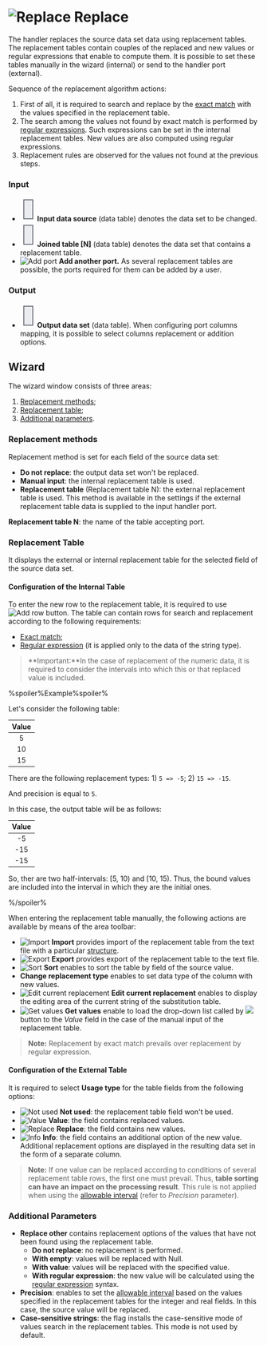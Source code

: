 # ![Replace](../../../images/icons/components/replace-columns_default.svg) Replace

The handler replaces the source data set data using replacement tables. The replacement tables contain couples of the replaced and new values or regular expressions that enable to compute them. It is possible to set these tables manually in the wizard (internal) or send to the handler port (external).

Sequence of the replacement algorithm actions:

1. First of all, it is required to search and replace by the [exact match](./exact-match.md) with the values specified in the replacement table.
2. The search among the values not found by exact match is performed by [regular expressions](./regexp-match.md). Such expressions can be set in the internal replacement tables. New values are also computed using regular expressions.
3. Replacement rules are observed for the values not found at the previous steps.

### Input

* ![Input data source](../../../images/icons/app/node/ports/inputs/table_inactive.svg) **Input data source** (data table) denotes the data set to be changed.
* ![Data set](../../../images/icons/app/node/ports/inputs/table_inactive.svg) **Joined table [N]** (data table) denotes the data set that contains a replacement table.
* ![Add port](../../../images/icons/app/node/ports/add/add_inactive_default.svg) **Add another port.** As several replacement tables are possible, the ports required for them can be added by a user.

### Output

* ![Output data set](../../../images/icons/app/node/ports/inputs/table_inactive.svg) **Output data set** (data table). When configuring port columns mapping, it is possible to select columns replacement or addition options.

## Wizard

The wizard window consists of three areas:

1. [Replacement methods](#sposoby-zamen);
2. [Replacement table](#tablitsa-zamen);
3. [Additional parameters](#dopolnitelnye-parametry).

### Replacement methods

Replacement method is set for each field of the source data set:

* **Do not replace**: the output data set won't be replaced.
* **Manual input**: the internal replacement table is used.
* **Replacement table** (Replacement table N): the external replacement table is used. This method is available in the settings if the external replacement table data is supplied to the input handler port.

**Replacement table N**: the name of the table accepting port.

### Replacement Table

It displays the external or internal replacement table for the selected field of the source data set.

#### Configuration of the Internal Table

To enter the new row to the replacement table, it is required to use ![Add row](../../../images/icons/toolbar-controls/plus_default.svg) button. The table can contain rows for search and replacement according to the following requirements:

* [Exact match](./exact-match.md);
* [Regular expression](./regexp-match.md) (it is applied only to the data of the string type).

> **Important:**In the case of replacement of the numeric data, it is required to consider the intervals into which this or that replaced value is included.

%spoiler%Example%spoiler%

Let's consider the following table:

| Value |
|:--------:|
| 5 |
| 10 |
| 15 |

There are the following replacement types: 1) `5 => -5`; 2) `15 => -15`.

And precision is equal to `5`.

In this case, the output table will be as follows:

| Value |
|:--------:|
| -5 |
| -15 |
| -15 |

So, ther are two half-intervals: [5, 10) and [10, 15).
Thus, the bound values are included into the interval in which they are the initial ones.

%/spoiler%

When entering the replacement table manually, the following actions are available by means of the area toolbar:

* ![Import](../../../images/icons/toolbar-controls/import_default.svg) **Import** provides import of the replacement table from the text file with a particular [structure](./import-tz.md).
* ![Export](../../../images/icons/toolbar-controls/export_default.svg) **Export** provides export of the replacement table to the text file.
* ![Sort](../../../images/icons/toolbar-controls/sort-asc_default.svg) **Sort** enables to sort the table by field of the source value.
* **Change replacement type** enables to set data type of the column with new values.
* ![Edit current replacement](../../../images/icons/toolbar-controls/edit_default.svg) **Edit current replacement** enables to display the editing area of the current string of the substitution table.
* ![Get values](../../../images/icons/toolbar-controls/load-values_default.svg) **Get values** enable to load the drop-down list called by ![ ](../../../images/icons/toolbar-controls/down_default.svg) button to the *Value* field in the case of the manual input of the replacement table.

> **Note:** Replacement by exact match prevails over replacement by regular expression.

#### Configuration of the External Table

It is required to select **Usage type** for the table fields from the following options:

* ![Not used](../../../images/icons/usage-types/unspecified_default.svg) **Not used**: the replacement table field won't be used.
* ![Value](../../../images/icons/usage-types/source_default.svg) **Value**: the field contains replaced values.
* ![Replace](../../../images/icons/usage-types/replace-by_default.svg) **Replace**: the field contains new values.
* ![Info](../../../images/icons/usage-types/unspecified_default.svg) **Info**: the field contains an additional option of the new value. Additional replacement options are displayed in the resulting data set in the form of a separate column.

> **Note:** If one value can be replaced according to conditions of several replacement table rows, the first one must prevail. Thus, **table sorting can have an impact on the processing result**. This rule is not applied when using the [allowable interval](./exact-match.md#primenenie-dopustimogo-intervala) (refer to *Precision* parameter).

### Additional Parameters

* **Replace other** contains replacement options of the values that have not been found using the replacement table.
   * **Do not replace**: no replacement is performed.
   * **With empty**: values will be replaced with Null.
   * **With value**: values will be replaced with the specified value.
   * **With regular expression**: the new value will be calculated using the [regular expression](./regexp-match.md) syntax.
* **Precision**: enables to set the [allowable interval](./exact-match.md#primenenie-dopustimogo-intervala) based on the values specified in the replacement tables for the integer and real fields. In this case, the source value will be replaced.
* **Case-sensitive strings**: the flag installs the case-sensitive mode of values search in the replacement tables. This mode is not used by default.
